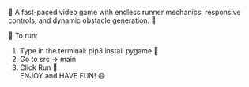 🐧 A fast-paced video game with endless runner mechanics, responsive controls, and dynamic obstacle generation. 🐧 <br>

🧊 To run: <br>
1. Type in the terminal: pip3 install pygame 🥧 <br>
2. Go to src -> main <br>
3. Click Run 🏃 <br>
ENJOY and HAVE FUN! 😃 <br>
